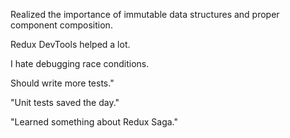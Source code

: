 Realized the importance of immutable data structures and proper component composition.

Redux DevTools helped a lot.

I hate debugging race conditions.

Should write more tests."

"Unit tests saved the day."

"Learned something about Redux Saga."
